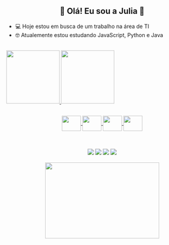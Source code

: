 
<h2 align="center"> 🤩 Olá! Eu sou a Julia 🤩</h2>

- 💻 Hoje estou em busca de um trabalho na área de TI 
- 🤓 Atualemente estou estudando JavaScript, Python e Java
<br>
<div >
  <a href="https://github.com/JuliaSSoares">
  <img height="140em" src="https://github-readme-stats.vercel.app/api?username=JuliaSSoares&show_icons=true&theme=monokai&include_all_commits=true&count_private=true"/>
  <img height="140em" src="https://github-readme-stats.vercel.app/api/top-langs/?username=JuliaSSoares&layout=compact&langs_count=7&theme=monokai"/>
</div>

##
  
<div align="center">
  <img align="center" height="40" width="50" src="https://cdn.jsdelivr.net/gh/devicons/devicon/icons/python/python-original.svg" />
  <img align="center" height="40" width="50" src="https://cdn.jsdelivr.net/gh/devicons/devicon/icons/html5/html5-original-wordmark.svg" />
  <img align="center" height="40" width="50" src="https://cdn.jsdelivr.net/gh/devicons/devicon/icons/css3/css3-original-wordmark.svg" />
  <img align="center" height="40" width="50" src="https://cdn.jsdelivr.net/gh/devicons/devicon/icons/javascript/javascript-plain.svg" />
</div>

  
##

<br>  
<div align="center"> 
  <a href="https://instagram.com/ssoares.julia" ><img src="https://img.shields.io/badge/Instagram-E4405F?style=for-the-badge&logo=instagram&logoColor=white" target="_blank"></a> 
  <a href = "mailto:ssap.julia@gmail.com"><img src="https://img.shields.io/badge/-Gmail-%23333?style=for-the-badge&logo=gmail&logoColor=white" target="_blank"></a>
  <a href="https://www.linkedin.com/in/julia-ap-s-soares/" target="_blank"><img src="https://img.shields.io/badge/-LinkedIn-%230077B5?style=for-the-badge&logo=linkedin&logoColor=white" ></a>  
  <a href ="https://discord.gg/cyd9xdTy"><img src="https://img.shields.io/badge/Discord-7289DA?style=for-the-badge&logo=discord&logoColor=white"></a>  
  
<br>
<br>
<div align="center">
  <img height="200" width="300" src="https://cdn.dribbble.com/users/747795/screenshots/5588411/shot-1.gif" />
</div>
  
  

